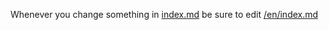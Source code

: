 Whenever you change something in [index.md](https://github.com/joymax/kyivjs/blob/gh-pages/index.md) be sure to edit [/en/index.md](https://github.com/joymax/kyivjs/blob/gh-pages/en/index.md)
